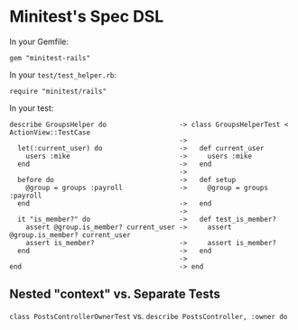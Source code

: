 Minitest's Spec DSL
===================

In your Gemfile:

    gem "minitest-rails"
    
In your `test/test_helper.rb`:

    require "minitest/rails"

In your test:

    describe GroupsHelper do                  -> class GroupsHelperTest < ActionView::TestCase
                                              ->                                              
      let(:current_user) do                   ->   def current_user                           
        users :mike                           ->     users :mike                              
      end                                     ->   end                                        
                                              ->                                              
      before do                               ->   def setup                                  
        @group = groups :payroll              ->     @group = groups :payroll                 
      end                                     ->   end                                        
                                              ->                                              
      it "is_member?" do                      ->   def test_is_member?                        
        assert @group.is_member? current_user ->     assert @group.is_member? current_user    
        assert is_member?                     ->     assert is_member?                        
      end                                     ->   end                                        
                                              ->                                              
    end                                       -> end                                          

Nested "context" vs. Separate Tests
-----------------------------------

`class PostsControllerOwnerTest` vs. `describe PostsController, :owner do`

